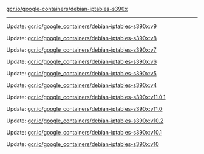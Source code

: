 [gcr.io/google-containers/debian-iptables-s390x](https://hub.docker.com/r/cruse/debian-iptables-s390x/tags/) 

----
Update: [gcr.io/google_containers/debian-iptables-s390x:v9](https://hub.docker.com/r/cruse/debian-iptables-s390x/tags/)

Update: [gcr.io/google_containers/debian-iptables-s390x:v8](https://hub.docker.com/r/cruse/debian-iptables-s390x/tags/)

Update: [gcr.io/google_containers/debian-iptables-s390x:v7](https://hub.docker.com/r/cruse/debian-iptables-s390x/tags/)

Update: [gcr.io/google_containers/debian-iptables-s390x:v6](https://hub.docker.com/r/cruse/debian-iptables-s390x/tags/)

Update: [gcr.io/google_containers/debian-iptables-s390x:v5](https://hub.docker.com/r/cruse/debian-iptables-s390x/tags/)

Update: [gcr.io/google_containers/debian-iptables-s390x:v4](https://hub.docker.com/r/cruse/debian-iptables-s390x/tags/)

Update: [gcr.io/google_containers/debian-iptables-s390x:v11.0.1](https://hub.docker.com/r/cruse/debian-iptables-s390x/tags/)

Update: [gcr.io/google_containers/debian-iptables-s390x:v11.0](https://hub.docker.com/r/cruse/debian-iptables-s390x/tags/)

Update: [gcr.io/google_containers/debian-iptables-s390x:v10.2](https://hub.docker.com/r/cruse/debian-iptables-s390x/tags/)

Update: [gcr.io/google_containers/debian-iptables-s390x:v10.1](https://hub.docker.com/r/cruse/debian-iptables-s390x/tags/)

Update: [gcr.io/google_containers/debian-iptables-s390x:v10](https://hub.docker.com/r/cruse/debian-iptables-s390x/tags/)

